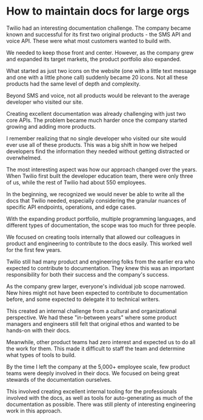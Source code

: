 # How to maintain docs for large orgs


Twilio had an interesting documentation challenge. The company became known and successful for its first two original products - the SMS API and voice API. These were what most customers wanted to build with.

We needed to keep those front and center. However, as the company grew and expanded its target markets, the product portfolio also expanded.

What started as just two icons on the website (one with a little text message and one with a little phone call) suddenly became 20 icons. Not all these products had the same level of depth and complexity.

Beyond SMS and voice, not all products would be relevant to the average developer who visited our site.

Creating excellent documentation was already challenging with just two core APIs. The problem became much harder once the company started growing and adding more products.

I remember realizing that no single developer who visited our site would ever use all of these products. This was a big shift in how we helped developers find the information they needed without getting distracted or overwhelmed.

The most interesting aspect was how our approach changed over the years. When Twilio first built the developer education team, there were only three of us, while the rest of Twilio had about 550 employees.

In the beginning, we recognized we would never be able to write all the docs that Twilio needed, especially considering the granular nuances of specific API endpoints, operations, and edge cases.

With the expanding product portfolio, multiple programming languages, and different types of documentation, the scope was too much for three people.

We focused on creating tools internally that allowed our colleagues in product and engineering to contribute to the docs easily. This worked well for the first few years.

Twilio still had many product and engineering folks from the earlier era who expected to contribute to documentation. They knew this was an important responsibility for both their success and the company's success.

As the company grew larger, everyone's individual job scope narrowed. New hires might not have been expected to contribute to documentation before, and some expected to delegate it to technical writers.

This created an internal challenge from a cultural and organizational perspective. We had these "in-between years" where some product managers and engineers still felt that original ethos and wanted to be hands-on with their docs.

Meanwhile, other product teams had zero interest and expected us to do all the work for them. This made it difficult to staff the team and determine what types of tools to build.

By the time I left the company at the 5,000+ employee scale, few product teams were deeply involved in their docs. We focused on being great stewards of the documentation ourselves.

This involved creating excellent internal tooling for the professionals involved with the docs, as well as tools for auto-generating as much of the documentation as possible. There was still plenty of interesting engineering work in this approach.
